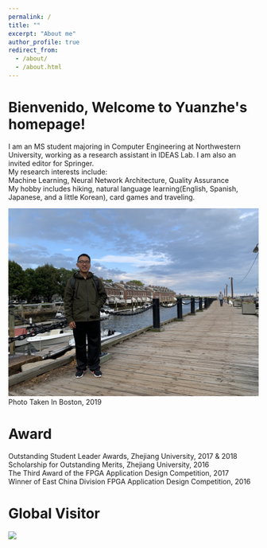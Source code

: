```yaml
---
permalink: /
title: ""
excerpt: "About me"
author_profile: true
redirect_from:
  - /about/
  - /about.html
---
```


Bienvenido, Welcome to Yuanzhe's homepage! 
======
I am an MS student majoring in Computer Engineering at Northwestern University, working as a research assistant in IDEAS Lab. I am also an invited editor for Springer.<br>
My research interests include: <br>
Machine Learning, Neural Network Architecture, Quality Assurance<br>
My hobby includes hiking, natural language learning(English, Spanish, Japanese, and a little Korean), card games and traveling. 

<img src="/images/profile.JPG">
Photo Taken In Boston, 2019
  
Award
======
Outstanding Student Leader Awards, Zhejiang University, 2017 & 2018  
Scholarship for Outstanding Merits, Zhejiang University, 2016  
The Third Award of the FPGA Application Design Competition, 2017  
Winner of East China Division FPGA Application Design Competition, 2016  

Global Visitor
======
<a href="https://clustrmaps.com/site/1bh5b"  title="Visit tracker"><img src="//www.clustrmaps.com/map_v2.png?d=PMdgG1ndfGcn3xMms6C73KIJOVFI3awa66USOxL7suM&cl=ffffff" /></a>
